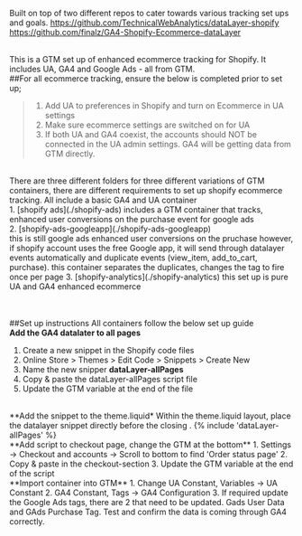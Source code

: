 Built on top of two different repos to cater towards various tracking set ups and goals.
https://github.com/TechnicalWebAnalytics/dataLayer-shopify <br>
https://github.com/finalz/GA4-Shopify-Ecommerce-dataLayer<br><br>

This is a GTM set up of enhanced ecommerce tracking for Shopify. 
It includes UA, GA4 and Google Ads - all from GTM. 
<br>
##For all ecommerce tracking, ensure the below is completed prior to set up;
> 1. Add UA to preferences in Shopify and turn on Ecommerce in UA settings
> 2. Make sure ecommerce settings are switched on for UA 
> 3. If both UA and GA4 coexist, the accounts should NOT be connected in the UA admin settings. GA4 will be getting data from GTM directly. 
<br>
There are three different folders for three different variations of GTM containers, there are different requirements to set up shopify ecommerce tracking. All include a basic GA4 and UA container<br>
1. [shopify ads](./shopify-ads)
includes a GTM container that tracks, enhanced user conversions on the purchase event for google ads <br>
2. [shopify-ads-googleapp](./shopify-ads-googleapp)<br>
this is still google ads enhanced user conversions on the pruchase however, if shopify account uses the free Google app, it will send through datalayer events automatically and duplicate events (view_item, add_to_cart, purchase). this container separates the duplicates, changes the tag to fire once per page
3. [shopify-analytics](./shopify-analytics)
this set up is pure UA and GA4 enhanced ecommerce 
<Br><br><br>

##Set up instructions
All containers follow the below set up guide<br>
**Add the GA4 datalater to all pages**
1. Create a new snippet in the Shopify code files
2. Online Store > Themes > Edit Code > Snippets > Create New
3. Name the new snipper **dataLayer-allPages**
5. Copy & paste the dataLayer-allPages script file 
5. Update the GTM variable at the end of the file
<Br>
**Add the snippet to the theme.liquid*
Within the theme.liquid layout, place the datalayer snippet directly before the closing </ head>. 
{% include 'dataLayer-allPages' %}
  <Br>
**Add script to checkout page, change the GTM at the bottom** 
1. Settings -> Checkout and accounts -> Scroll to bottom to find 'Order status page'
2. Copy & paste in the checkout-section
3. Update the GTM variable at the end of the script
  <br>
**Import container into GTM**
1. Change UA Constant, Variables -> UA Constant
2. GA4 Constant, Tags -> GA4 Configuration 
3. If required update the Google Ads tags, there are 2 that need to be updated. Gads User Data and GAds Purchase Tag. 
Test and confirm the data is coming through GA4 correctly. 
  
  


